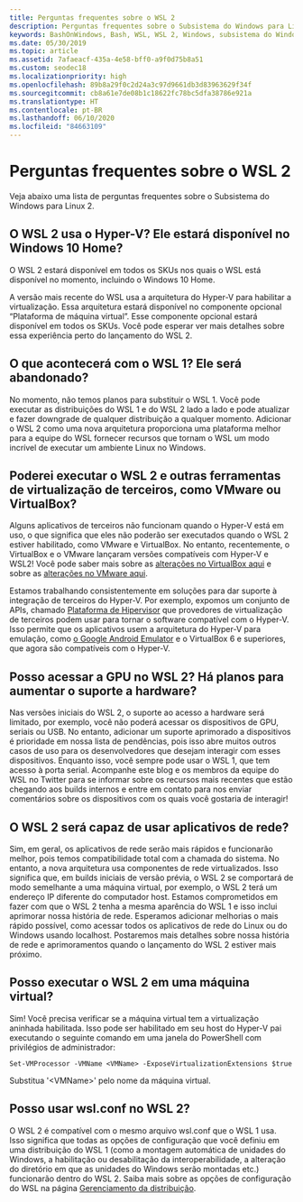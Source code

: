 ```yaml
---
title: Perguntas frequentes sobre o WSL 2
description: Perguntas frequentes sobre o Subsistema do Windows para Linux 2
keywords: BashOnWindows, Bash, WSL, WSL 2, Windows, subsistema do Windows para Linux, subsistema do Windows, Ubuntu, Debian, Suse, Windows 10, instalar
ms.date: 05/30/2019
ms.topic: article
ms.assetid: 7afaeacf-435a-4e58-bff0-a9f0d75b8a51
ms.custom: seodec18
ms.localizationpriority: high
ms.openlocfilehash: 89b8a29f0c2d24a3c97d9661db3d83963629f34f
ms.sourcegitcommit: cb8a61e7de08b1c18622fc78bc5dfa38786e921a
ms.translationtype: HT
ms.contentlocale: pt-BR
ms.lasthandoff: 06/10/2020
ms.locfileid: "84663109"
---
```

# <a name="wsl-2-faqs"></a>Perguntas frequentes sobre o WSL 2

Veja abaixo uma lista de perguntas frequentes sobre o Subsistema do Windows para Linux 2.

## <a name="does-wsl-2-use-hyper-v-will-it-be-available-on-windows-10-home"></a>O WSL 2 usa o Hyper-V? Ele estará disponível no Windows 10 Home?

O WSL 2 estará disponível em todos os SKUs nos quais o WSL está disponível no momento, incluindo o Windows 10 Home.

A versão mais recente do WSL usa a arquitetura do Hyper-V para habilitar a virtualização. Essa arquitetura estará disponível no componente opcional “Plataforma de máquina virtual”. Esse componente opcional estará disponível em todos os SKUs. Você pode esperar ver mais detalhes sobre essa experiência perto do lançamento do WSL 2.

## <a name="what-will-happen-to-wsl-1-will-it-be-abandoned"></a>O que acontecerá com o WSL 1? Ele será abandonado?

No momento, não temos planos para substituir o WSL 1. Você pode executar as distribuições do WSL 1 e do WSL 2 lado a lado e pode atualizar e fazer downgrade de qualquer distribuição a qualquer momento. Adicionar o WSL 2 como uma nova arquitetura proporciona uma plataforma melhor para a equipe do WSL fornecer recursos que tornam o WSL um modo incrível de executar um ambiente Linux no Windows.

## <a name="will-i-be-able-to-run-wsl-2-and-other-3rd-party-virtualization-tools-such-as-vmware-or-virtualbox"></a>Poderei executar o WSL 2 e outras ferramentas de virtualização de terceiros, como VMware ou VirtualBox?

Alguns aplicativos de terceiros não funcionam quando o Hyper-V está em uso, o que significa que eles não poderão ser executados quando o WSL 2 estiver habilitado, como VMware e VirtualBox. No entanto, recentemente, o VirtualBox e o VMware lançaram versões compatíveis com Hyper-V e WSL2! Você pode saber mais sobre as [alterações no VirtualBox aqui][1] e sobre as [alterações no VMware aqui][4].

Estamos trabalhando consistentemente em soluções para dar suporte à integração de terceiros do Hyper-V. Por exemplo, expomos um conjunto de APIs, chamado [Plataforma de Hipervisor][2] que provedores de virtualização de terceiros podem usar para tornar o software compatível com o Hyper-V. Isso permite que os aplicativos usem a arquitetura do Hyper-V para emulação, como [o Google Android Emulator][3] e o VirtualBox 6 e superiores, que agora são compatíveis com o Hyper-V.

## <a name="can-i-access-the-gpu-in-wsl-2-are-there-plans-to-increase-hardware-support"></a>Posso acessar a GPU no WSL 2? Há planos para aumentar o suporte a hardware?

Nas versões iniciais do WSL 2, o suporte ao acesso a hardware será limitado, por exemplo, você não poderá acessar os dispositivos de GPU, seriais ou USB. No entanto, adicionar um suporte aprimorado a dispositivos é prioridade em nossa lista de pendências, pois isso abre muitos outros casos de uso para os desenvolvedores que desejam interagir com esses dispositivos. Enquanto isso, você sempre pode usar o WSL 1, que tem acesso à porta serial. Acompanhe este blog e os membros da equipe do WSL no Twitter para se informar sobre os recursos mais recentes que estão chegando aos builds internos e entre em contato para nos enviar comentários sobre os dispositivos com os quais você gostaria de interagir!

## <a name="will-wsl-2-be-able-to-use-networking-applications"></a>O WSL 2 será capaz de usar aplicativos de rede?

Sim, em geral, os aplicativos de rede serão mais rápidos e funcionarão melhor, pois temos compatibilidade total com a chamada do sistema. No entanto, a nova arquitetura usa componentes de rede virtualizados. Isso significa que, em builds iniciais de versão prévia, o WSL 2 se comportará de modo semelhante a uma máquina virtual, por exemplo, o WSL 2 terá um endereço IP diferente do computador host. Estamos comprometidos em fazer com que o WSL 2 tenha a mesma aparência do WSL 1 e isso inclui aprimorar nossa história de rede. Esperamos adicionar melhorias o mais rápido possível, como acessar todos os aplicativos de rede do Linux ou do Windows usando localhost. Postaremos mais detalhes sobre nossa história de rede e aprimoramentos quando o lançamento do WSL 2 estiver mais próximo.

## <a name="can-i-run-wsl-2-in-a-virtual-machine"></a>Posso executar o WSL 2 em uma máquina virtual?

Sim! Você precisa verificar se a máquina virtual tem a virtualização aninhada habilitada. Isso pode ser habilitado em seu host do Hyper-V pai executando o seguinte comando em uma janela do PowerShell com privilégios de administrador:

`Set-VMProcessor -VMName <VMName> -ExposeVirtualizationExtensions $true`

Substitua '&lt;VMName&gt;' pelo nome da máquina virtual.

## <a name="can-i-use-wslconf-in-wsl-2"></a>Posso usar wsl.conf no WSL 2?

O WSL 2 é compatível com o mesmo arquivo wsl.conf que o WSL 1 usa. Isso significa que todas as opções de configuração que você definiu em uma distribuição do WSL 1 (como a montagem automática de unidades do Windows, a habilitação ou desabilitação da interoperabilidade, a alteração do diretório em que as unidades do Windows serão montadas etc.) funcionarão dentro do WSL 2. Saiba mais sobre as opções de configuração do WSL na página [Gerenciamento da distribuição](./wsl-config.md).

 [1]: https://www.virtualbox.org/wiki/Changelog-6.0
 [2]: https://docs.microsoft.com/virtualization/api/
 [3]: https://devblogs.microsoft.com/visualstudio/hyper-v-android-emulator-support/
 [4]: https://blogs.vmware.com/workstation/2020/01/vmware-workstation-tech-preview-20h1.html
